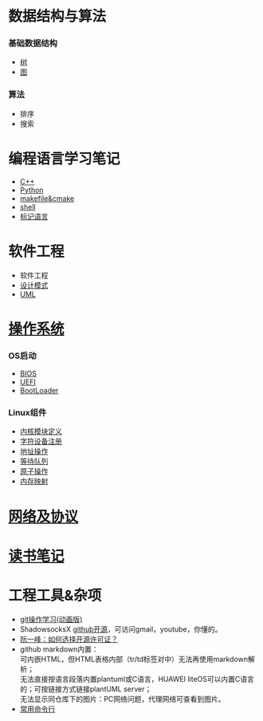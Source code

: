 
# 数据结构与算法
### 基础数据结构

- [树](data_struct/trees.md)
- [图](data_struct/graph.md)

### 算法
- 排序
- 搜索

# 编程语言学习笔记
* [C++](lang/cpp_feature.md)
* [Python](lang/py_feature.md)
* [makefile&cmake](lang/mk_feature.md)
* [shell](lang/sh_feature.md)
* [标记语言](lang/markup_lang.md)


# 软件工程
- 软件工程
- [设计模式](sw_eng/patterns.md)
- [UML](sw_eng/uml.md)

# [操作系统](os/README.md)

### OS启动
- [BIOS](os/boot.md#bios)
- [UEFI](os/boot.md#uefi)
- [BootLoader](os/boot.md#bootloader)

### Linux组件
- [内核模块定义](os/kernel.md)
- [字符设备注册](os/kernel.md#字符设备注册)
- [地址操作](os/kernel.md#地址操作)
- [等待队列](os/component.md#wait-queue)
- [原子操作](os/component.md#atomic)
- [内存映射](os/memory.md)

# [网络及协议](net/README.md)


# [读书笔记](reading/README.md)

# 工程工具&杂项

- [git操作学习(动画版)](https://learngitbranching.js.org)
- ShadowsocksX
[github开源](https://github.com/shadowsocks/ShadowsocksX-NG/releases/tag/v1.9.4)，可访问gmail，youtube，你懂的。
- [阮一峰：如何选择开源许可证？](http://www.ruanyifeng.com/blog/2011/05/how_to_choose_free_software_licenses.html)
- github markdown内置：
</br>可内嵌HTML，但HTML表格内部（tr/td标签对中）无法再使用markdown解析；
</br>无法直接按语言段落内置plantuml或C语言，HUAWEI liteOS可以内置C语言的；可按链接方式链接plantUML server；
</br>无法显示同仓库下的图片：PC网络问题，代理网络可查看到图片。
- [常用命令行](os/freq_cmd.md)


